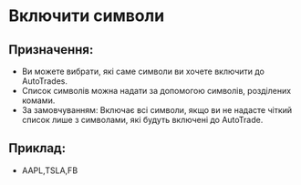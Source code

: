 # **Включити символи**

## Призначення:

- Ви можете вибрати, які саме символи ви хочете включити до AutoTrades.
- Список символів можна надати за допомогою символів, розділених комами.
- За замовчуванням: Включає всі символи, якщо ви не надасте чіткий список лише з символами, які будуть включені до AutoTrade.

## Приклад:

- AAPL,TSLA,FB

